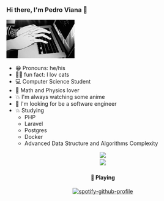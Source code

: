### Hi there, I'm Pedro Viana 👋
  
<img height="100rem" src="original.gif"><br>

- 😁 Pronouns: he/his 
- 🐱‍🏍 fun fact: I lov cats
- 💻 Computer Science Student
- 🍭 Math and Physics lover
- 💥 I'm always watching some anime
- 🌹 I'm looking for be a software  engineer
- 💥 Studying
  - PHP
  - Laravel
  - Postgres
  - Docker
  - Advanced Data Structure and Algorithms Complexity


<center>
  <div>
    <a hrf="https://github.com/pedrovian4 ">
    <img height="150rem" src="https://github-readme-stats.vercel.app/api?username=pedrovian4&theme=outrun&show_icons=true)">
    <br>
    <img height="180rem" src="https://github-readme-stats.vercel.app/api/top-langs/?username=pedrovian4&theme=outrun&layout=compact">
 <br>
        
#### 🎵 Playing

[![spotify-github-profile](https://spotify-github-profile.vercel.app/api/view?uid=22ggfby6qa2tycghhcxvskpqq&cover_image=true&theme=compact)](https://github.com/kittinan/spotify-github-profile)  
</div>
</center>

  
